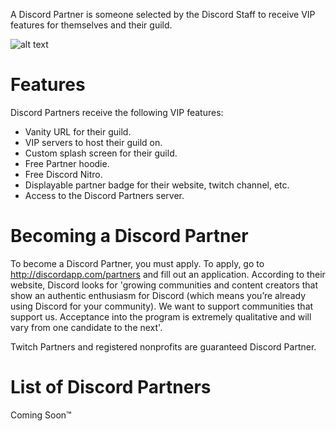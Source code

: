<!-- TITLE: Partner -->

A Discord Partner is someone selected by the Discord Staff to receive VIP features for themselves and their guild.

![alt text](https://content.recklessnetwork.com/monthly_2017_02/discordpartnerbadge_dark.png.b928a6400d1c86734f6e43e93cb87bde.png)

# Features
Discord Partners receive the following VIP features:
* Vanity URL for their guild.
* VIP servers to host their guild on.
* Custom splash screen for their guild.
* Free Partner hoodie.
* Free Discord Nitro.
* Displayable partner badge for their website, twitch channel, etc.
* Access to the Discord Partners server.

# Becoming a Discord Partner
To become a Discord Partner, you must apply. To apply, go to http://discordapp.com/partners and fill out an application. According to their website, Discord looks for 'growing communities and content creators that show an authentic enthusiasm for Discord (which means you’re already using Discord for your community). We want to support communities that support us. Acceptance into the program is extremely qualitative and will vary from one candidate to the next'.

Twitch Partners and registered nonprofits are guaranteed Discord Partner.
# List of Discord Partners
Coming Soon™️️